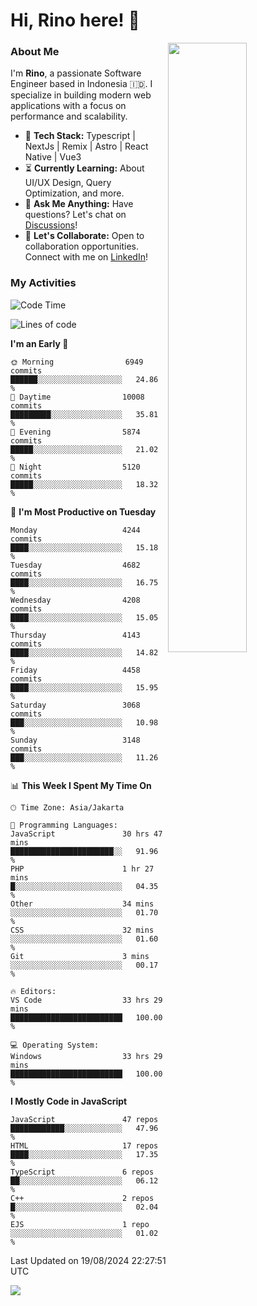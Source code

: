 # Hi, Rino here! 👋

<picture>
  <source media="(prefers-color-scheme: dark)" srcset="https://github-readme-stats-ouuan.vercel.app/api?username=justrinoo&theme=dark&show_icons=true">
  <img align="right" width="50%" src="https://github-readme-stats-ouuan.vercel.app/api?username=ouuan&show_icons=true">
</picture>

### About Me

I'm **Rino**, a passionate Software Engineer based in Indonesia 🇮🇩. I specialize in building modern web applications with a focus on performance and scalability.

- 🔨 **Tech Stack:** Typescript | NextJs | Remix | Astro | React Native | Vue3
- ⏳ **Currently Learning:** About UI/UX Design, Query Optimization, and more.
- 💬 **Ask Me Anything:** Have questions? Let's chat on [Discussions](https://github.com/justrinoo/justrinoo/discussions/3)!
- 🤝 **Let's Collaborate:** Open to collaboration opportunities. Connect with me on [LinkedIn](https://www.linkedin.com/in/rinosatyaputra)!

### My Activities

<!--START_SECTION:waka-->
![Code Time](http://img.shields.io/badge/Code%20Time-3%2C156%20hrs%205%20mins-blue)

![Lines of code](https://img.shields.io/badge/From%20Hello%20World%20I%27ve%20Written-80.3%20million%20lines%20of%20code-blue)

**I'm an Early 🐤** 

```text
🌞 Morning                6949 commits        ██████░░░░░░░░░░░░░░░░░░░   24.86 % 
🌆 Daytime                10008 commits       █████████░░░░░░░░░░░░░░░░   35.81 % 
🌃 Evening                5874 commits        █████░░░░░░░░░░░░░░░░░░░░   21.02 % 
🌙 Night                  5120 commits        █████░░░░░░░░░░░░░░░░░░░░   18.32 % 
```
📅 **I'm Most Productive on Tuesday** 

```text
Monday                   4244 commits        ████░░░░░░░░░░░░░░░░░░░░░   15.18 % 
Tuesday                  4682 commits        ████░░░░░░░░░░░░░░░░░░░░░   16.75 % 
Wednesday                4208 commits        ████░░░░░░░░░░░░░░░░░░░░░   15.05 % 
Thursday                 4143 commits        ████░░░░░░░░░░░░░░░░░░░░░   14.82 % 
Friday                   4458 commits        ████░░░░░░░░░░░░░░░░░░░░░   15.95 % 
Saturday                 3068 commits        ███░░░░░░░░░░░░░░░░░░░░░░   10.98 % 
Sunday                   3148 commits        ███░░░░░░░░░░░░░░░░░░░░░░   11.26 % 
```


📊 **This Week I Spent My Time On** 

```text
🕑︎ Time Zone: Asia/Jakarta

💬 Programming Languages: 
JavaScript               30 hrs 47 mins      ███████████████████████░░   91.96 % 
PHP                      1 hr 27 mins        █░░░░░░░░░░░░░░░░░░░░░░░░   04.35 % 
Other                    34 mins             ░░░░░░░░░░░░░░░░░░░░░░░░░   01.70 % 
CSS                      32 mins             ░░░░░░░░░░░░░░░░░░░░░░░░░   01.60 % 
Git                      3 mins              ░░░░░░░░░░░░░░░░░░░░░░░░░   00.17 % 

🔥 Editors: 
VS Code                  33 hrs 29 mins      █████████████████████████   100.00 % 

💻 Operating System: 
Windows                  33 hrs 29 mins      █████████████████████████   100.00 % 
```

**I Mostly Code in JavaScript** 

```text
JavaScript               47 repos            ████████████░░░░░░░░░░░░░   47.96 % 
HTML                     17 repos            ████░░░░░░░░░░░░░░░░░░░░░   17.35 % 
TypeScript               6 repos             ██░░░░░░░░░░░░░░░░░░░░░░░   06.12 % 
C++                      2 repos             █░░░░░░░░░░░░░░░░░░░░░░░░   02.04 % 
EJS                      1 repo              ░░░░░░░░░░░░░░░░░░░░░░░░░   01.02 % 
```




 Last Updated on 19/08/2024 22:27:51 UTC
<!--END_SECTION:waka-->

![](https://komarev.com/ghpvc/?username=riyaraa)
